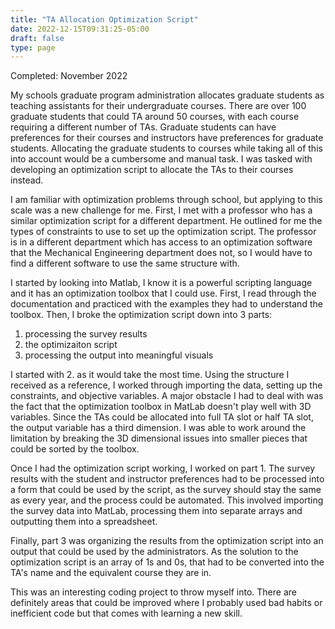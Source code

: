 ```yaml
---
title: "TA Allocation Optimization Script"
date: 2022-12-15T09:31:25-05:00
draft: false
type: page
---
```


Completed: November 2022

My schools graduate program administration allocates graduate students as teaching assistants for their undergraduate courses. There are over 100 graduate students that could TA around 50 courses, with each course requiring a different number of TAs. Graduate students can have preferences for their courses and instructors have preferences for graduate students. Allocating the graduate students to courses while taking all of this into account would be a cumbersome and manual task. I was tasked with developing an optimization script to allocate the TAs to their courses instead.

I am familiar with optimization problems through school, but applying to this scale was a new challenge for me. First, I met with a professor who has a similar optimization script for a different department. He outlined for me the types of constraints to use to set up the optimization script. The professor is in a different department which has access to an optimization software that the Mechanical Engineering department does not, so I would have to find a different software to use the same structure with. 

I started by looking into Matlab, I know it is a powerful scripting language and it has an optimization toolbox that I could use. First, I read through the documentation and practiced with the examples they had to understand the toolbox. Then, I broke the optimization script down into 3 parts:
1. processing the survey results
2. the optimizaiton script
3. processing the output into meaningful visuals

I started with 2. as it would take the most time. Using the structure I received as a reference, I worked through importing the data, setting up the constraints, and objective variables. A major obstacle I had to deal with was the fact that the optimization toolbox in MatLab doesn't play well with 3D variables. Since the TAs could be allocated into full TA slot or half TA slot, the output variable has a third dimension. I was able to work around the limitation by breaking the 3D dimensional issues into smaller pieces that could be sorted by the toolbox.

Once I had the optimization script working, I worked on part 1. The survey results with the student and instructor preferences had to be processed into a form that could be used by the script, as the survey should stay the same as every year, and the process could be automated. This involved importing the survey data into MatLab, processing them into separate arrays and outputting them into a spreadsheet. 

Finally, part 3 was organizing the results from the optimization script into an output that could be used by the administrators. As the solution to the optimization script is an array of 1s and 0s, that had to be converted into the TA's name and the equivalent course they are in. 

This was an interesting coding project to throw myself into. There are definitely areas that could be improved where I probably used bad habits or inefficient code but that comes with learning a new skill.